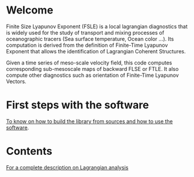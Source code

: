 Welcome
=======

Finite Size Lyapunov Exponent (FSLE) is a local lagrangian diagnostics that is widely used for the study of transport and mixing processes of oceanographic tracers (Sea surface temperature, Ocean color ...).
Its computation is derived from the definition of Finite-Time Lyapunov Exponent that allows the identification of  Lagrangian Coherent Structures.

Given a time series of meso-scale velocity field, this code computes corresponding sub-mesoscale maps of backward FLSE or FTLE. It also compute other diagnostics such as orientation of Finite-Time Lyapunov Vectors.

First steps with the software
=============================
[To know on how to build the library from sources and how to use the software](https://bitbucket.org/fbriol/lagrangian/wiki/INSTALL).

Contents
========
[For a complete description on Lagrangian analysis](https://bitbucket.org/fbriol/lagrangian/wiki/contents)